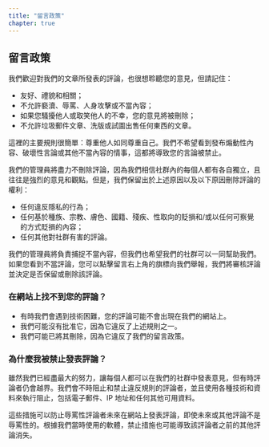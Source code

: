 ```yaml
---
title: "留言政策"
chapter: true
---
```


## 留言政策

我們歡迎對我們的文章所發表的評論，也很想聆聽您的意見，但請記住：

- 友好、禮貌和相關；
- 不允許褻瀆、辱罵、人身攻擊或不當內容；
- 如果您騷擾他人或取笑他人的不幸，您的意見將被刪除；
- 不允許垃圾郵件文章、洗版或試圖出售任何東西的文章。

這裡的主要規則很簡單：尊重他人如同尊重自己。我們不希望看到發布煽動性內容、破壞性言論或其他不當內容的情事，這都將導致您的言論被禁止。

我們的管理員將盡力不刪除評論，因為我們相信社群內的每個人都有各自獨立，且往往是強烈的意見和觀點。但是，我們保留出於上述原因以及以下原因刪除評論的權利：

- 任何違反隱私的行為；
- 任何基於種族、宗教、膚色、國籍、殘疾、性取向的貶損和/或以任何可察覺的方式貶損的內容；
- 任何其他對社群有害的評論。

我們的管理員將負責捕捉不當內容，但我們也希望我們的社群可以一同幫助我們。如果您看到不當評論，您可以點擊留言右上角的旗標向我們舉報，我們將審核評論並決定是否保留或刪除該評論。

### 在網站上找不到您的評論？

- 有時我們會遇到技術困難，您的評論可能不會出現在我們的網站上。
- 我們可能沒有批准它，因為它違反了上述規則之一。
- 我們可能已將其刪除，因為它違反了我們的留言政策。

### 為什麼我被禁止發表評論？

雖然我們已經盡最大的努力，讓每個人都可以在我們的社群中發表意見，但有時評論者仍會越界。我們會不時阻止和禁止違反規則的評論者，並且使用各種技術和資料來執行阻止，包括電子郵件、IP 地址和任何其他可用資料。

這些措施可以防止辱罵性評論者未來在網站上發表評論，即使未來或其他評論不是辱罵性的。根據我們當時使用的軟體，禁止措施也可能導致該評論者之前的其他評論消失。
